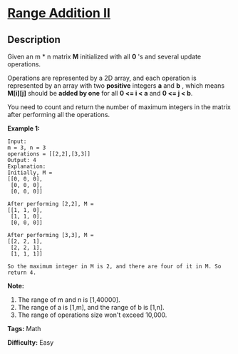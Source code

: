 # [Range Addition II][title]

## Description

Given an m * n matrix **M** initialized with all **0** 's and several update
operations.

Operations are represented by a 2D array, and each operation is represented by
an array with two **positive** integers **a** and **b** , which means
**M[i][j]** should be **added by one** for all **0 <= i < a** and **0 <= j <
b**.

You need to count and return the number of maximum integers in the matrix
after performing all the operations.

**Example 1:**  

```
Input:
m = 3, n = 3
operations = [[2,2],[3,3]]
Output: 4
Explanation:
Initially, M =
[[0, 0, 0],
 [0, 0, 0],
 [0, 0, 0]]

After performing [2,2], M =
[[1, 1, 0],
 [1, 1, 0],
 [0, 0, 0]]

After performing [3,3], M =
[[2, 2, 1],
 [2, 2, 1],
 [1, 1, 1]]

So the maximum integer in M is 2, and there are four of it in M. So return 4.
```

**Note:**  

1. The range of m and n is [1,40000].
2. The range of a is [1,m], and the range of b is [1,n].
3. The range of operations size won't exceed 10,000.

**Tags:** Math

**Difficulty:** Easy

[title]: https://leetcode.com/problems/range-addition-ii
